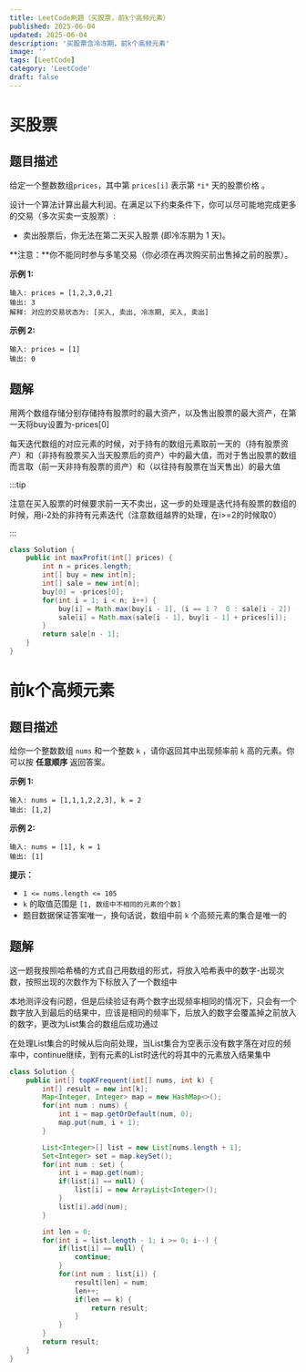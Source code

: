 ```yaml
---
title: LeetCode刷题（买股票，前k个高频元素）
published: 2025-06-04
updated: 2025-06-04
description: '买股票含冷冻期，前k个高频元素'
image: ''
tags: [LeetCode]
category: 'LeetCode'
draft: false 
---
```


# 买股票

## 题目描述

给定一个整数数组`prices`，其中第 `prices[i]` 表示第 `*i*` 天的股票价格 。

设计一个算法计算出最大利润。在满足以下约束条件下，你可以尽可能地完成更多的交易（多次买卖一支股票）:

- 卖出股票后，你无法在第二天买入股票 (即冷冻期为 1 天)。

**注意：**你不能同时参与多笔交易（你必须在再次购买前出售掉之前的股票）。

**示例 1:**

```
输入: prices = [1,2,3,0,2]
输出: 3 
解释: 对应的交易状态为: [买入, 卖出, 冷冻期, 买入, 卖出]
```

**示例 2:**

```
输入: prices = [1]
输出: 0
```



## 题解

用两个数组存储分别存储持有股票时的最大资产，以及售出股票的最大资产，在第一天将buy设置为-prices[0]

每天迭代数组的对应元素的时候，对于持有的数组元素取前一天的（持有股票资产）和（非持有股票买入当天股票后的资产）中的最大值，而对于售出股票的数组而言取（前一天非持有股票的资产）和（以往持有股票在当天售出）的最大值

:::tip

注意在买入股票的时候要求前一天不卖出，这一步的处理是迭代持有股票的数组的时候，用i-2处的非持有元素迭代（注意数组越界的处理，在i>=2的时候取0）

:::

```java
class Solution {
    public int maxProfit(int[] prices) {
        int n = prices.length;
        int[] buy = new int[n];
        int[] sale = new int[n];
        buy[0] = -prices[0];
        for(int i = 1; i < n; i++) {
            buy[i] = Math.max(buy[i - 1], (i == 1 ?  0 : sale[i - 2]) - prices[i]);
            sale[i] = Math.max(sale[i - 1], buy[i - 1] + prices[i]);
        }
        return sale[n - 1];
    }
}
```



# 前k个高频元素

## 题目描述

给你一个整数数组 `nums` 和一个整数 `k` ，请你返回其中出现频率前 `k` 高的元素。你可以按 **任意顺序** 返回答案。

 

**示例 1:**

```
输入: nums = [1,1,1,2,2,3], k = 2
输出: [1,2]
```

**示例 2:**

```
输入: nums = [1], k = 1
输出: [1]
```

**提示：**

- `1 <= nums.length <= 105`
- `k` 的取值范围是 `[1, 数组中不相同的元素的个数]`
- 题目数据保证答案唯一，换句话说，数组中前 `k` 个高频元素的集合是唯一的



## 题解

这一题我按照哈希桶的方式自己用数组的形式，将放入哈希表中的数字-出现次数，按照出现的次数作为下标放入了一个数组中

本地测评没有问题，但是后续验证有两个数字出现频率相同的情况下，只会有一个数字放入到最后的结果中，应该是相同的频率下，后放入的数字会覆盖掉之前放入的数字，更改为List集合的数组后成功通过

在处理List集合的时候从后向前处理，当List集合为空表示没有数字落在对应的频率中，continue继续，到有元素的List时迭代的将其中的元素放入结果集中

```java
class Solution {
    public int[] topKFrequent(int[] nums, int k) {
        int[] result = new int[k];
        Map<Integer, Integer> map = new HashMap<>();
        for(int num : nums) {
            int i = map.getOrDefault(num, 0);
            map.put(num, i + 1);
        }

        List<Integer>[] list = new List[nums.length + 1];
        Set<Integer> set = map.keySet();
        for(int num : set) {
            int i = map.get(num);
            if(list[i] == null) {
                list[i] = new ArrayList<Integer>();
            }
            list[i].add(num);
        }

        int len = 0;
        for(int i = list.length - 1; i >= 0; i--) {
            if(list[i] == null) {
                continue;
            }
            for(int num : list[i]) {
                result[len] = num;
                len++;
                if(len == k) {
                    return result;
                }
            }
        }
        return result;
    }
}
```

